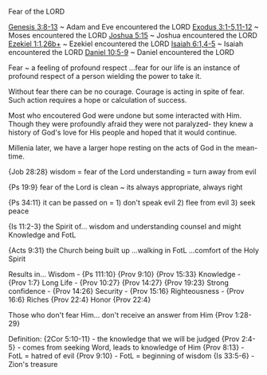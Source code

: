 Fear of the LORD


[Genesis 3:8-13]() ~ Adam and Eve encountered the LORD
[Exodus 3:1-5,11-12]() ~ Moses encountered the LORD
[Joshua 5:15]() ~ Joshua encountered the LORD
[Ezekiel 1:1,26b+]() ~ Ezekiel encountered the LORD
[Isaiah 6:1,4-5]() ~ Isaiah encountered the LORD
[Daniel 10:5-9]() ~ Daniel encountered the LORD


Fear ~ a feeling of profound respect
...fear for our life is an instance of profound respect of a person wielding the power to take it.

Without fear there can be no courage.
Courage is acting in spite of fear.
Such action requires a hope or calculation of success.

Most who encoutered God were undone but some interacted with Him.
Though they were profoundly afraid they were not paralyzed- they knew a history of God's love for His people and hoped that it would continue.

Millenia later, we have a larger hope resting on the acts of God in the mean-time.


{Job 28:28}
	wisdom = fear of the Lord
	understanding = turn away from evil

{Ps 19:9}
	fear of the Lord is clean ~ its always appropriate, always right

{Ps 34:11}
	it can be passed on
	=
	1) don't speak evil
	2) flee from evil
	3) seek peace

{Is 11:2-3}
	the Spirit of...
		wisdom and understanding
		counsel and might
		Knowledge and FotL

{Acts 9:31}
	the Church being built up
	...walking in FotL
	...comfort of the Holy Spirit

Results in...
	Wisdom - {Ps 111:10} {Prov 9:10} {Prov 15:33}
	Knowledge - {Prov 1:7}
	Long Life - {Prov 10:27} {Prov 14:27} {Prov 19:23}
	Strong confidence - {Prov 14:26}
	Security - {Prov 15:16}
	Righteousness - {Prov 16:6}
	Riches {Prov 22:4}
	Honor {Prov 22:4}

Those who don't fear Him...
	don't receive an answer from Him {Prov 1:28-29}

Definition:
	{2Cor 5:10-11} - the knowledge that we will be judged
	{Prov 2:4-5} - comes from seeking Word, leads to knowledge of Him
	{Prov 8:13} - FotL = hatred of evil
	{Prov 9:10} - FotL = beginning of wisdom
	{Is 33:5-6} - Zion's treasure
